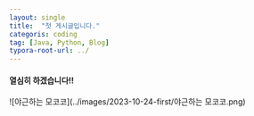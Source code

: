 ```yaml
---
layout: single
title:  "첫 게시글입니다."
categoris: coding
tag: [Java, Python, Blog]
typora-root-url: ../
---
```


#### 열심히 하겠습니다!!

![야근하는 모코코](../images/2023-10-24-first/야근하는 모코코.png)
